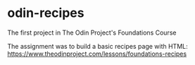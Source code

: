 # odin-recipes
The first project in The Odin Project's Foundations Course

The assignment was to build a basic recipes page with HTML: https://www.theodinproject.com/lessons/foundations-recipes  